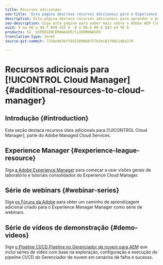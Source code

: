 ```yaml
---
title: Recursos adicionais
seo-title: 'Esta página descreve recursos adicionais para o Experience Cloud Manager. '
description: Esta página destaca recursos adicionais para aprender o Adobe AEM Cloud Manager.
seo-description: Siga esta página para saber mais sobre o Adobe AEM Cloud Manager.
uuid: 9 aa 90 a 99-f 049-422 e -9 e 06-b 00 b 843 ed 98 b
products: SG_ EXPERIENCEMANAGER/CLOUDMANAGER
translation-type: tm+mt
source-git-commit: 7236e9d3bf5955509068757b34c81f0021db4270

---
```



# Recursos adicionais para [!UICONTROL Cloud Manager]{#additional-resources-to-cloud-manager}

## Introdução {#introduction}

Esta seção destaca recursos úteis adicionais para [!UICONTROL Cloud Manager], parte do Adobe Managed Cloud Services.

## Experience Manager {#experience-league-resource}

Siga [a Adobe Experience Manager](https://expleague.azureedge.net/labs/L722/index.html) para começar a usar visões gerais de laboratório e tutoriais consolidados do Experience Cloud Manager.

## Série de webinars {#webinar-series}

Siga [os Fóruns da Adobe](https://forums.adobe.com/message/11061595) para obter um caminho de aprendizagem adicional criado para o Experience Manager Manager como série de webinars.

## Série de vídeos de demonstração {#demo-videos}

Siga [o Pipeline CI/CD Pipeline no Gerenciador de nuvem para AEM](https://helpx.adobe.com/experience-manager/kt/platform-repository/using/cloud-manager-cicd-pipeline-feature-video-use.html)
que inclui séries de vídeo com base na exploração, configuração e execução do pipeline CI/CD do Gerenciador de nuvem em cenários de falha e sucesso.